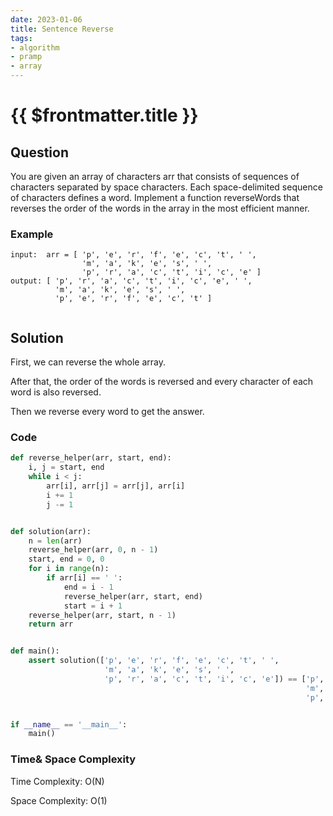```yaml
---
date: 2023-01-06
title: Sentence Reverse
tags:
- algorithm
- pramp 
- array
---
```

# {{ $frontmatter.title }}

## Question

You are given an array of characters arr that consists of sequences of characters separated by space characters.
Each space-delimited sequence of characters defines a word.
Implement a function reverseWords that reverses the order of the words in the array in the most efficient manner.




### Example
```
input:  arr = [ 'p', 'e', 'r', 'f', 'e', 'c', 't', ' ',
                'm', 'a', 'k', 'e', 's', ' ',
                'p', 'r', 'a', 'c', 't', 'i', 'c', 'e' ]
output: [ 'p', 'r', 'a', 'c', 't', 'i', 'c', 'e', ' ',
          'm', 'a', 'k', 'e', 's', ' ',
          'p', 'e', 'r', 'f', 'e', 'c', 't' ]


```

## Solution 

First, we can reverse the whole array. 

After that, the order of the words is reversed and every character of each word is also reversed.

Then we reverse every word to get the answer. 



### Code
```python
def reverse_helper(arr, start, end):
    i, j = start, end
    while i < j:
        arr[i], arr[j] = arr[j], arr[i]
        i += 1
        j -= 1


def solution(arr):
    n = len(arr)
    reverse_helper(arr, 0, n - 1)
    start, end = 0, 0
    for i in range(n):
        if arr[i] == ' ':
            end = i - 1
            reverse_helper(arr, start, end)
            start = i + 1
    reverse_helper(arr, start, n - 1)
    return arr


def main():
    assert solution(['p', 'e', 'r', 'f', 'e', 'c', 't', ' ',
                     'm', 'a', 'k', 'e', 's', ' ',
                     'p', 'r', 'a', 'c', 't', 'i', 'c', 'e']) == ['p', 'r', 'a', 'c', 't', 'i', 'c', 'e', ' ',
                                                                  'm', 'a', 'k', 'e', 's', ' ',
                                                                  'p', 'e', 'r', 'f', 'e', 'c', 't']


if __name__ == '__main__':
    main()


```

### Time& Space Complexity

Time Complexity: O(N)

Space Complexity: O(1)










